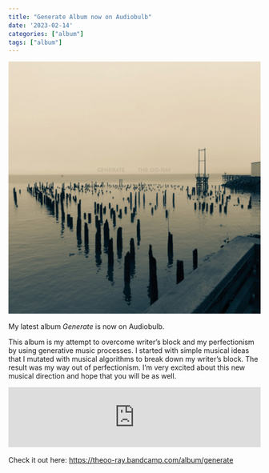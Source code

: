 ```yaml
---
title: "Generate Album now on Audiobulb"
date: '2023-02-14'
categories: ["album"]
tags: ["album"]
--- 
```


![](generate.jpeg)

My latest album *Generate* is now on Audiobulb.

This album is my attempt to overcome writer’s block and my perfectionism by using generative music processes. I started with simple musical ideas that I mutated with musical algorithms to break down my writer’s block. The result was my way out of perfectionism. I’m very excited about this new musical direction and hope that you will be as well.

<iframe style="border: 0; width: 100%; height: 120px;" src="https://bandcamp.com/EmbeddedPlayer/album=1067628192/size=large/bgcol=ffffff/linkcol=0687f5/tracklist=false/artwork=small/transparent=true/" seamless><a href="https://theoo-ray.bandcamp.com/album/generate">Generate by The OO-Ray</a></iframe>

Check it out here: <https://theoo-ray.bandcamp.com/album/generate>